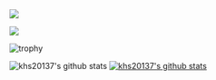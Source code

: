 <img src="이미지 URL" width="?%" height="?%">

<a href="" target="_blank"><img src="https://img.shields.io/badge/TensorFlow-000000?style=for-the-badge&logo=tensorflow&logoColor=#FF6F00"/></a>

![trophy](https://github-profile-trophy.vercel.app/?username=khs20137&theme=algolia)


![khs20137's github stats](https://github-readme-stats.vercel.app/api?username=khs20137&show_icons=true&theme=algolia)
[![khs20137's github stats](https://github-readme-stats.vercel.app/api/top-langs/?username=khs20137&show_icons=true&hide_border=true&title_color=004386&icon_color=004386&layout=compact&theme=algolia)](https://github.com/khs20137)


<!---
khs20137/khs20137 is a ✨ special ✨ repository because its `README.md` (this file) appears on your GitHub profile.
You can click the Preview link to take a look at your changes.
--->
